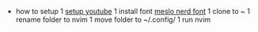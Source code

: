 * how to setup
1 [setup youtube](https://www.youtube.com/watch?v=vdn_pKJUda8)
1 install font [meslo nerd font](https://www.nerdfonts.com/)
1 clone to ~
1 rename folder to nvim
1 move folder to ~/.config/
1 run nvim

